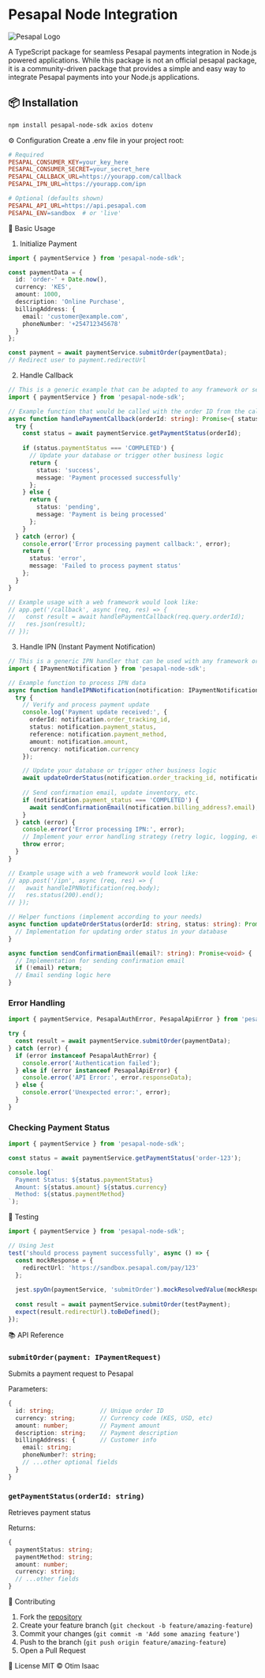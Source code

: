 # Pesapal Node Integration

![Pesapal Logo](./assets/images/pesapallogo.png)

A TypeScript package for seamless Pesapal payments integration in Node.js powered applications. While this package is not an official pesapal package, it is a community-driven package that provides a simple and easy way to integrate Pesapal payments into your Node.js applications.

## 📦 Installation

```bash
npm install pesapal-node-sdk axios dotenv
```

⚙️ Configuration
Create a .env file in your project root:

```makefile
# Required
PESAPAL_CONSUMER_KEY=your_key_here
PESAPAL_CONSUMER_SECRET=your_secret_here
PESAPAL_CALLBACK_URL=https://yourapp.com/callback
PESAPAL_IPN_URL=https://yourapp.com/ipn

# Optional (defaults shown)
PESAPAL_API_URL=https://api.pesapal.com
PESAPAL_ENV=sandbox  # or 'live'
```

🚀 Basic Usage
1. Initialize Payment
```typescript
import { paymentService } from 'pesapal-node-sdk';

const paymentData = {
  id: 'order-' + Date.now(),
  currency: 'KES',
  amount: 1000,
  description: 'Online Purchase',
  billingAddress: {
    email: 'customer@example.com',
    phoneNumber: '+254712345678'
  }
};

const payment = await paymentService.submitOrder(paymentData);
// Redirect user to payment.redirectUrl
```

2. Handle Callback
```typescript
// This is a generic example that can be adapted to any framework or serverless environment
import { paymentService } from 'pesapal-node-sdk';

// Example function that would be called with the order ID from the callback URL
async function handlePaymentCallback(orderId: string): Promise<{ status: string; message: string }> {
  try {
    const status = await paymentService.getPaymentStatus(orderId);
    
    if (status.paymentStatus === 'COMPLETED') {
      // Update your database or trigger other business logic
      return { 
        status: 'success', 
        message: 'Payment processed successfully' 
      };
    } else {
      return { 
        status: 'pending', 
        message: 'Payment is being processed' 
      };
    }
  } catch (error) {
    console.error('Error processing payment callback:', error);
    return { 
      status: 'error', 
      message: 'Failed to process payment status' 
    };
  }
}

// Example usage with a web framework would look like:
// app.get('/callback', async (req, res) => {
//   const result = await handlePaymentCallback(req.query.orderId);
//   res.json(result);
// });
```

3. Handle IPN (Instant Payment Notification)
```typescript
// This is a generic IPN handler that can be used with any framework or serverless environment
import { IPaymentNotification } from 'pesapal-node-sdk';

// Example function to process IPN data
async function handleIPNNotification(notification: IPaymentNotification): Promise<void> {
  try {
    // Verify and process payment update
    console.log('Payment update received:', {
      orderId: notification.order_tracking_id,
      status: notification.payment_status,
      reference: notification.payment_method,
      amount: notification.amount,
      currency: notification.currency
    });

    // Update your database or trigger other business logic
    await updateOrderStatus(notification.order_tracking_id, notification.payment_status);
    
    // Send confirmation email, update inventory, etc.
    if (notification.payment_status === 'COMPLETED') {
      await sendConfirmationEmail(notification.billing_address?.email);
    }
  } catch (error) {
    console.error('Error processing IPN:', error);
    // Implement your error handling strategy (retry logic, logging, etc.)
    throw error;
  }
}

// Example usage with a web framework would look like:
// app.post('/ipn', async (req, res) => {
//   await handleIPNNotification(req.body);
//   res.status(200).end();
// });

// Helper functions (implement according to your needs)
async function updateOrderStatus(orderId: string, status: string): Promise<void> {
  // Implementation for updating order status in your database
}

async function sendConfirmationEmail(email?: string): Promise<void> {
  // Implementation for sending confirmation email
  if (!email) return;
  // Email sending logic here
}
```

### Error Handling
```typescript
import { paymentService, PesapalAuthError, PesapalApiError } from 'pesapal-node-sdk';

try {
  const result = await paymentService.submitOrder(paymentData);
} catch (error) {
  if (error instanceof PesapalAuthError) {
    console.error('Authentication failed');
  } else if (error instanceof PesapalApiError) {
    console.error('API Error:', error.responseData);
  } else {
    console.error('Unexpected error:', error);
  }
}
```

### Checking Payment Status
```typescript
import { paymentService } from 'pesapal-node-sdk';

const status = await paymentService.getPaymentStatus('order-123');

console.log(`
  Payment Status: ${status.paymentStatus}
  Amount: ${status.amount} ${status.currency}
  Method: ${status.paymentMethod}
`);
```

🧪 Testing
```typescript
import { paymentService } from 'pesapal-node-sdk';

// Using Jest
test('should process payment successfully', async () => {
  const mockResponse = {
    redirectUrl: 'https://sandbox.pesapal.com/pay/123'
  };
  
  jest.spyOn(paymentService, 'submitOrder').mockResolvedValue(mockResponse);
  
  const result = await paymentService.submitOrder(testPayment);
  expect(result.redirectUrl).toBeDefined();
});
```

📚 API Reference
### `submitOrder(payment: IPaymentRequest)`
Submits a payment request to Pesapal

Parameters:
```typescript
{
  id: string;             // Unique order ID
  currency: string;       // Currency code (KES, USD, etc)
  amount: number;         // Payment amount
  description: string;    // Payment description
  billingAddress: {       // Customer info
    email: string;
    phoneNumber?: string;
    // ...other optional fields
  }
}
```

### `getPaymentStatus(orderId: string)`
Retrieves payment status

Returns:
```typescript
{
  paymentStatus: string;
  paymentMethod: string;
  amount: number;
  currency: string;
  // ...other fields
}
```

🤝 Contributing
1. Fork the [repository](https://github.com/otim-otim/pesapal-node-sdk)
2. Create your feature branch (`git checkout -b feature/amazing-feature`)
3. Commit your changes (`git commit -m 'Add some amazing feature'`)
4. Push to the branch (`git push origin feature/amazing-feature`)
5. Open a Pull Request

📜 License
MIT © Otim Isaac